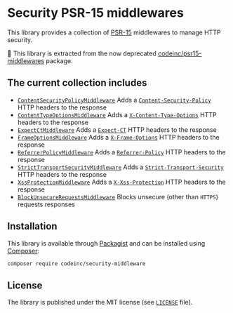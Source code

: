 # Security PSR-15 middlewares 

This library provides a collection of [PSR-15](https://www.php-fig.org/psr/psr-15/) middlewares to manage HTTP security. 

:speech_balloon: This library is extracted from the now deprecated [codeinc/psr15-middlewares](https://packagist.org/packages/codeinc/psr15-middlewares) package.


## The current collection includes

* [`ContentSecurityPolicyMiddleware`](src/ContentSecurityPolicyMiddleware.php) Adds a [`Content-Security-Policy`](https://developer.mozilla.org/docs/Web/HTTP/Headers/Content-Security-Policy) HTTP headers to the response
* [`ContentTypeOptionsMiddleware`](src/ContentTypeOptionsMiddleware.php) Adds a [`X-Content-Type-Options`](https://developer.mozilla.org/docs/Web/HTTP/Headers/X-Content-Type-Options) HTTP headers to the response
* [`ExpectCtMiddleware`](src/ExpectCtMiddleware.php) Adds a [`Expect-CT`](https://developer.mozilla.org/docs/Web/HTTP/Headers/Expect-CT) HTTP headers to the response
* [`FrameOptionsMiddleware`](src/FrameOptionsMiddleware.php) Adds a [`X-Frame-Options`](https://developer.mozilla.org/docs/Web/HTTP/Headers/X-Frame-Options) HTTP headers to the response
* [`ReferrerPolicyMiddleware`](src/ReferrerPolicyMiddleware.php) Adds a [`Referrer-Policy`](https://developer.mozilla.org/docs/Web/HTTP/Headers/Referrer-Policy) HTTP headers to the response
* [`StrictTransportSecurityMiddleware`](src/StrictTransportSecurityMiddleware.php) Adds a [`Strict-Transport-Security`](https://developer.mozilla.org/docs/Web/HTTP/Headers/Strict-Transport-Security) HTTP headers to the response
* [`XssProtectionMiddleware`](src/XssProtectionMiddleware.php) Adds a [`X-Xss-Protection`](https://developer.mozilla.org/docs/Web/HTTP/Headers/X-XSS-Protection) HTTP headers to the response
* [`BlockUnsecureRequestsMiddleware`](src/BlockUnsecureRequestsMiddleware.php) Blocks unsecure (other than `HTTPS`) requests responses

## Installation

This library is available through [Packagist](https://packagist.org/packages/codeinc/security-middleware) and can be installed using [Composer](https://getcomposer.org/): 

```bash
composer require codeinc/security-middleware
```

## License

The library is published under the MIT license (see [`LICENSE`](LICENSE) file).